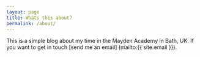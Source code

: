 ```yaml
---
layout: page
title: Whats this about?
permalink: /about/
---
```


This is a simple blog about my time in the Mayden Academy in Bath, UK. If you want to get in touch [send me an email] (mailto:{{ site.email }}).

